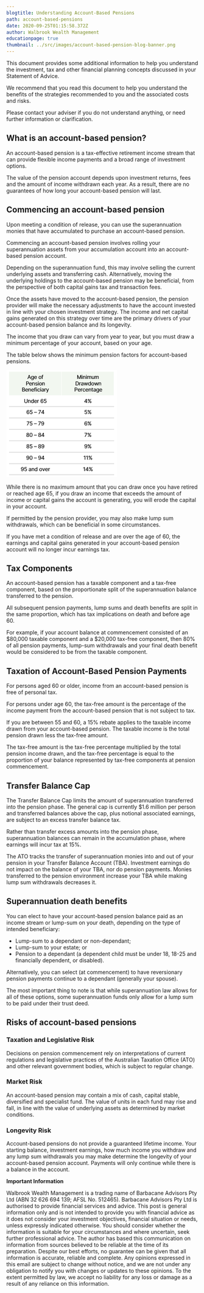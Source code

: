 ```yaml
---
blogtitle: Understanding Account-Based Pensions
path: account-based-pensions
date: 2020-09-25T01:15:58.372Z
author: Walbrook Wealth Management
educationpage: true
thumbnail: ../src/images/account-based-pension-blog-banner.png
---
```

This document provides some additional information to help you understand the investment, tax and other financial planning concepts discussed in your Statement of Advice.

We recommend that you read this document to help you understand the benefits of the strategies recommended to you and the associated costs and risks.

Please contact your adviser if you do not understand anything, or need further information or clarification.

## What is an account-based pension?

An account-based pension is a tax-effective retirement income stream that can provide flexible income payments and a broad range of investment options.

The value of the pension account depends upon investment returns, fees and the amount of income withdrawn each year. As a result, there are no guarantees of how long your account-based pension will last.

## Commencing an account-based pension

Upon meeting a condition of release, you can use the superannuation monies that have accumulated to purchase an account-based pension.

Commencing an account-based pension involves rolling your superannuation assets from your accumulation account into an account-based pension account.

Depending on the superannuation fund, this may involve selling the current underlying assets and transferring cash. Alternatively, moving the underlying holdings to the account-based pension may be beneficial, from the perspective of both capital gains tax and transaction fees.

Once the assets have moved to the account-based pension, the pension provider will make the necessary adjustments to have the account invested in line with your chosen investment strategy. The income and net capital gains generated on this strategy over time are the primary drivers of your account-based pension balance and its longevity.

The income that you draw can vary from year to year, but you must draw a minimum percentage of your account, based on your age.

The table below shows the minimum pension factors for account-based pensions.

![Minimum Pensions](../src/images/minimum-pension-payments.png "Minimum Pensions")

While there is no maximum amount that you can draw once you have retired or reached age 65, if you draw an income that exceeds the amount of income or capital gains the account is generating, you will erode the capital in your account.

If permitted by the pension provider, you may also make lump sum withdrawals, which can be beneficial in some circumstances.

If you have met a condition of release and are over the age of 60, the earnings and capital gains generated in your account-based pension account will no longer incur earnings tax.

## Tax Components 

An account-based pension has a taxable component and a tax-free component, based on the proportionate split of the superannuation balance transferred to the pension.

All subsequent pension payments, lump sums and death benefits are split in the same proportion, which has tax implications on death and before age 60.

For example, if your account balance at commencement consisted of an $80,000 taxable component and a $20,000 tax-free component, then 80% of all pension payments, lump-sum withdrawals and your final death benefit would be considered to be from the taxable component.

## Taxation of Account-Based Pension Payments

For persons aged 60 or older, income from an account-based pension is free of personal tax.

For persons under age 60, the tax-free amount is the percentage of the income payment from the account-based pension that is not subject to tax.

If you are between 55 and 60, a 15% rebate applies to the taxable income drawn from your account-based pension. The taxable income is the total pension drawn less the tax-free amount.

The tax-free amount is the tax-free percentage multiplied by the total pension income drawn, and the tax-free percentage is equal to the proportion of your balance represented by tax-free components at pension commencement.

## Transfer Balance Cap

The Transfer Balance Cap limits the amount of superannuation transferred into the pension phase. The general cap is currently $1.6 million per person and transferred balances above the cap, plus notional associated earnings, are subject to an excess transfer balance tax.

Rather than transfer excess amounts into the pension phase, superannuation balances can remain in the accumulation phase, where earnings will incur tax at 15%.

The ATO tracks the transfer of superannuation monies into and out of your pension in your Transfer Balance Account (TBA). Investment earnings do not impact on the balance of your TBA, nor do pension payments. Monies transferred to the pension environment increase your TBA while making lump sum withdrawals decreases it.

## Superannuation death benefits

You can elect to have your account-based pension balance paid as an income stream or lump-sum on your death, depending on the type of intended beneficiary:

* Lump-sum to a dependant or non-dependant;
* Lump-sum to your estate; or
* Pension to a dependant (a dependent child must be under 18, 18-25 and financially dependent, or disabled).

Alternatively, you can select (at commencement) to have reversionary pension payments continue to a dependant (generally your spouse).

The most important thing to note is that while superannuation law allows for all of these options, some superannuation funds only allow for a lump sum to be paid under their trust deed.

## Risks of account-based pensions

### Taxation and Legislative Risk

Decisions on pension commencement rely on interpretations of current regulations and legislative practices of the Australian Taxation Office (ATO) and other relevant government bodies, which is subject to regular change.

### Market Risk

An account-based pension may contain a mix of cash, capital stable, diversified and specialist fund. The value of units in each fund may rise and fall, in line with the value of underlying assets as determined by market conditions.

### Longevity Risk

Account-based pensions do not provide a guaranteed lifetime income. Your starting balance, investment earnings, how much income you withdraw and any lump sum withdrawals you may make determine the longevity of your account-based pension account. Payments will only continue while there is a balance in the account.

**Important Information**

Walbrook Wealth Management is a trading name of Barbacane Advisors Pty Ltd (ABN 32 626 694 139; AFSL No. 512465). Barbacane Advisors Pty Ltd is authorised to provide financial services and advice. This post is general information only and is not intended to provide you with financial advice as it does not consider your investment objectives, financial situation or needs, unless expressly indicated otherwise. You should consider whether the information is suitable for your circumstances and where uncertain, seek further professional advice. The author has based this communication on information from sources believed to be reliable at the time of its preparation. Despite our best efforts, no guarantee can be given that all information is accurate, reliable and complete. Any opinions expressed in this email are subject to change without notice, and we are not under any obligation to notify you with changes or updates to these opinions. To the extent permitted by law, we accept no liability for any loss or damage as a result of any reliance on this information.